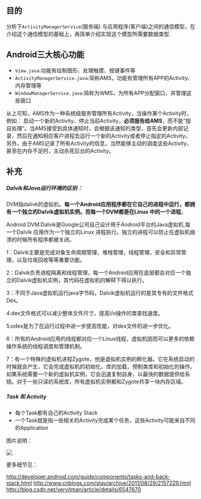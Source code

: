 ## 目的
分析下`ActivityManagerService`(服务端) 与应用程序(客户端)之间的通信模型，在介绍这个通信模型的基础上，再简单介绍实现这个模型所需要数据类型.

## Android三大核心功能
- `View.java`:功能有绘制图形、处理触摸、按键事件等
- `ActivityManagerService.java`:简称AMS，功能有管理所有APP的Activity、内存管理等
- `WindowManagerService.java`:简称为WMS，为所有APP分配窗口，并管理这些窗口

从上可知，AMS作为一种系统级服务管理所有Activity，当操作某个Activity时，例如： 启动一个新的Activity、停止当前Activity，**必须报告给AMS**，而不能“擅自处理”。当AMS接受到具体通知时，会根据该通知的类型，首先会更新内部记录，然后在通知相应客户进程去运行一个新的Activity或者停止指定的Activity。另外，由于AMS记录了所有Activity的信息，当然能够主动的调度这些Activity，甚至在内存不足时，主动杀死后台的Activity。






## 补充
	
##### Dalvik和Java运行环境的区别：

DVM指dalivk的虚拟机。**每一个Android应用程序都在它自己的进程中运行，都拥有一个独立的Dalvik虚拟机实例。而每一个DVM都是在Linux 中的一个进程**。 
	
Android DVM:Dalvik是Google公司自己设计用于Android平台的Java虚拟机,每一个Dalvik 应用作为一个独立的Linux 进程执行。独立的进程可以防止在虚拟机崩溃的时候所有程序都被关闭。

1：Dalvik主要是完成对象生命周期管理，堆栈管理，线程管理，安全和异常管理，以及垃圾回收等等重要功能。 
	
2：Dalvik负责进程隔离和线程管理，每一个Android应用在底层都会对应一个独立的Dalvik虚拟机实例，其代码在虚拟机的解释下得以执行。

3：不同于Java虚拟机运行java字节码，Dalvik虚拟机运行的是其专有的文件格式Dex。

4:dex文件格式可以减少整体文件尺寸，提高I/o操作的类查找速度。

5:odex是为了在运行过程中进一步提高性能，对dex文件的进一步优化。

6：所有的Android应用的线程都对应一个Linux线程，虚拟机因而可以更多的依赖操作系统的线程调度和管理机制。　

7：有一个特殊的虚拟机进程Zygote，他是虚拟机实例的孵化器。它在系统启动的时候就会产生，它会完成虚拟机的初始化，库的加载，预制类库和初始化的操作。如果系统需要一个新的虚拟机实例，它会迅速复制自身，以最快的数据提供给系统。对于一些只读的系统库，所有虚拟机实例都和Zygote共享一块内存区域。

##### Task 和 Activity

- 每个Task都有自己的Activity Stack
- 一个Task就是指一些相关的Activity完成某个任务，这些Activity可能来自不同的Application

图片说明：

![](https://github.com/fengcj/read_note/tree/master/android/task.png)


更多细节见：

http://developer.android.com/guide/components/tasks-and-back-stack.html
http://www.cnblogs.com/stay/archive/2011/08/29/2157229.html
http://blog.csdn.net/veryitman/article/details/6547670









